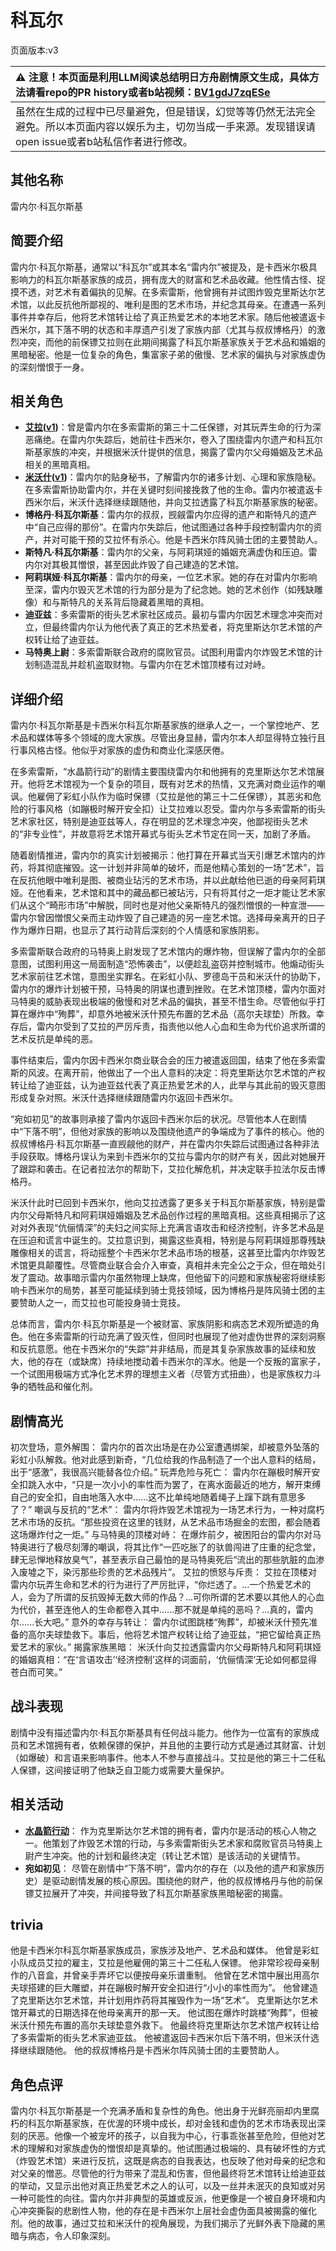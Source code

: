 # 科瓦尔
页面版本:v3
 

| :warning: 注意！本页面是利用LLM阅读总结明日方舟剧情原文生成，具体方法请看repo的PR history或者b站视频：[BV1gdJ7zqESe](https://www.bilibili.com/video/BV1gdJ7zqESe/)         |
|:----------------------------|
| 虽然在生成的过程中已尽量避免，但是错误，幻觉等等仍然无法完全避免。所以本页面内容以娱乐为主，切勿当成一手来源。发现错误请open issue或者b站私信作者进行修改。|



## 其他名称
雷内尔·科瓦尔斯基
## 简要介绍
雷内尔·科瓦尔斯基，通常以“科瓦尔”或其本名“雷内尔”被提及，是卡西米尔极具影响力的科瓦尔斯基家族的成员，拥有庞大的财富和艺术品收藏。他性情古怪、捉摸不透，对艺术有着偏执的见解。在多索雷斯，他曾拥有并试图炸毁克里斯达尔艺术馆，以此反抗他所鄙视的、唯利是图的艺术市场，并纪念其母亲。在遭遇一系列事件并幸存后，他将艺术馆转让给了真正热爱艺术的本地艺术家。随后他被遣返卡西米尔，其下落不明的状态和丰厚遗产引发了家族内部（尤其与叔叔博格丹）的激烈冲突，而他的前保镖艾拉则在此期间揭露了科瓦尔斯基家族关于艺术品和婚姻的黑暗秘密。他是一位复杂的角色，集富家子弟的傲慢、艺术家的偏执与对家族虚伪的深刻憎恨于一身。
## 相关角色
-   **[艾拉](char_4123_ela.md)([v1](../chars/char_4123_ela.md))**：曾是雷内尔在多索雷斯的第三十二任保镖，对其玩弄生命的行为深恶痛绝。在雷内尔失踪后，她前往卡西米尔，卷入了围绕雷内尔遗产和科瓦尔斯基家族的冲突，并根据米沃什提供的信息，揭露了雷内尔父母婚姻及艺术品相关的黑暗真相。
-   **[米沃什](extended_char_mi_wo_shen.md)([v1](../chars/extended_char_mi_wo_shen.md))**：雷内尔的贴身秘书，了解雷内尔的诸多计划、心理和家族隐秘。在多索雷斯协助雷内尔，并在关键时刻间接挽救了他的生命。雷内尔被遣返卡西米尔后，米沃什选择继续跟随他，并向艾拉透露了科瓦尔斯基家族的秘密。
-   **博格丹·科瓦尔斯基**：雷内尔的叔叔，觊觎雷内尔应得的遗产和斯特凡的遗产中“自己应得的那份”。在雷内尔失踪后，他试图通过各种手段控制雷内尔的资产，并对可能干预的艾拉怀有杀心。他是卡西米尔阵风骑士团的主要赞助人。
-   **斯特凡·科瓦尔斯基**：雷内尔的父亲，与阿莉琪娅的婚姻充满虚伪和压迫。雷内尔对其极其憎恨，甚至因此炸毁了自己建造的艺术馆。
-   **阿莉琪娅·科瓦尔斯基**：雷内尔的母亲，一位艺术家。她的存在对雷内尔影响至深，雷内尔毁灭艺术馆的行为部分是为了纪念她。她的艺术创作（如残缺雕像）和与斯特凡的关系背后隐藏着黑暗的真相。
-   **迪亚兹**：多索雷斯的街头艺术家社区成员。最初与雷内尔因艺术理念冲突而对立，但最终雷内尔认为他代表了真正的艺术热爱者，将克里斯达尔艺术馆的产权转让给了迪亚兹。
-   **马特奥上尉**：多索雷斯联合政府的腐败官员。试图利用雷内尔炸毁艺术馆的计划制造混乱并趁机盗取财物。与雷内尔在艺术馆顶楼有过对峙。
## 详细介绍
雷内尔·科瓦尔斯基是卡西米尔科瓦尔斯基家族的继承人之一，一个掌控地产、艺术品和媒体等多个领域的庞大家族。尽管出身显赫，雷内尔本人却显得特立独行且行事风格古怪。他似乎对家族的虚伪和商业化深感厌倦。

在多索雷斯，“水晶箭行动”的剧情主要围绕雷内尔和他拥有的克里斯达尔艺术馆展开。他将艺术馆视为一个复杂的项目，既有对艺术的热情，又充满对商业运作的嘲讽。他雇佣了彩虹小队作为临时保镖（艾拉是他的第三十二任保镖），其恶劣和危险的行事风格（如蹦极时解开安全扣）让艾拉难以忍受。雷内尔与多索雷斯的街头艺术家社区，特别是迪亚兹等人，存在明显的艺术理念冲突，他鄙视街头艺术的“非专业性”，并故意将艺术馆开幕式与街头艺术节定在同一天，加剧了矛盾。

随着剧情推进，雷内尔的真实计划被揭示：他打算在开幕式当天引爆艺术馆内的炸药，将其彻底摧毁。这一计划并非简单的破坏，而是他精心策划的一场“艺术”，旨在反抗他眼中唯利是图、被商业玷污的艺术市场，并以此献给他已逝的母亲阿莉琪娅。在他看来，艺术馆和其中的藏品都已被玷污，只有将其付之一炬才能让艺术家们从这个“畸形市场”中解脱，同时也是对他父亲斯特凡的强烈憎恨的一种宣泄——雷内尔曾因憎恨父亲而主动炸毁了自己建造的另一座艺术馆。选择母亲离开的日子作为爆炸日期，也显示了其行动背后深刻的个人情感和家族阴影。

多索雷斯联合政府的马特奥上尉发现了艺术馆内的爆炸物，但误解了雷内尔的全部意图，试图利用这一局面制造“恐怖袭击”，以便趁乱盗窃并控制城市。他煽动街头艺术家前往艺术馆，意图坐实罪名。在彩虹小队、罗德岛干员和米沃什的协助下，雷内尔的爆炸计划被干预，马特奥的阴谋也遭到挫败。在艺术馆顶楼，雷内尔面对马特奥的威胁表现出极端的傲慢和对艺术品的偏执，甚至不惜生命。尽管他似乎打算在爆炸中“殉葬”，却意外地被米沃什预先布置的艺术品（高尔夫球垫）所救。幸存后，雷内尔受到了艾拉的严厉斥责，指责他以他人心血和生命为代价追求所谓的艺术反抗是单纯的恶。

事件结束后，雷内尔因卡西米尔商业联合会的压力被遣返回国，结束了他在多索雷斯的风波。在离开前，他做出了一个出人意料的决定：将克里斯达尔艺术馆的产权转让给了迪亚兹，认为迪亚兹代表了真正热爱艺术的人，此举与其此前的毁灭意图形成复杂对照。米沃什选择继续跟随雷内尔返回卡西米尔。

“宛如初见”的故事则承接了雷内尔返回卡西米尔后的状况。尽管他本人在剧情中“下落不明”，但他对家族的影响以及围绕他遗产的争端成为了事件的核心。他的叔叔博格丹·科瓦尔斯基一直觊觎他的财产，并在雷内尔失踪后试图通过各种非法手段获取。博格丹误认为来到卡西米尔的艾拉与雷内尔的财产有关，因此对她展开了跟踪和袭击。在记者拉法尔的帮助下，艾拉化解危机，并决定联手拉法尔反击博格丹。

米沃什此时已回到卡西米尔，他向艾拉透露了更多关于科瓦尔斯基家族，特别是雷内尔父母斯特凡和阿莉琪娅婚姻及艺术品创作过程的黑暗真相。这些真相揭示了这对对外表现“伉俪情深”的夫妇之间实际上充满言语攻击和经济控制，许多艺术品是在压迫和谎言中诞生的。艾拉意识到，揭露这些真相，特别是与阿莉琪娅那尊残缺雕像相关的谎言，将动摇整个卡西米尔艺术品市场的根基，这甚至比雷内尔炸毁艺术馆更具颠覆性。尽管商业联合会介入审查，真相并未完全公之于众，但在暗处引发了震动。故事暗示雷内尔虽然物理上缺席，但他留下的问题和家族秘密将继续影响卡西米尔的局势，甚至可能延续到骑士竞技领域，因为博格丹是阵风骑士团的主要赞助人之一，而艾拉也可能投身骑士竞技。

总体而言，雷内尔·科瓦尔斯基是一个被财富、家族阴影和病态艺术观所塑造的角色。他在多索雷斯的行动充满了毁灭性，但同时也展现了他对虚伪世界的深刻洞察和反抗意愿。他在卡西米尔的“失踪”并非结局，而是其复杂家族故事的延续和放大，他的存在（或缺席）持续地搅动着卡西米尔的浑水。他是一个反叛的富家子，一个试图用极端方式净化艺术界的理想主义者（尽管方式扭曲），也是家族权力斗争的牺牲品和催化剂。
## 剧情高光
初次登场，意外解围： 雷内尔的首次出场是在办公室遭遇绑架，却被意外坠落的彩虹小队解救。他对此感到新奇，“几位给我的作品制造了一个出人意料的结局，出于“感激”，我很高兴能替各位介绍。”
玩弄危险与死亡： 雷内尔在蹦极时解开安全扣跳入水中，“只是一次小小的率性而为罢了，在离水面最近的地方，解开束缚自己的安全扣，自由地落入水中......这不比单纯地随着绳子上蹿下跳有意思多了？”
嘲讽与反抗的“艺术”： 雷内尔将炸毁艺术馆视为一场艺术行为，一种对腐朽艺术市场的反抗。“那些投资在这里的钱财，从艺术品市场掘金的宏图，都会随着这场爆炸付之一炬。”
与马特奥的顶楼对峙： 在爆炸前夕，被困阳台的雷内尔对马特奥进行了极尽刻薄的嘲讽，将其比作“一匹吃胀了的驮兽闯进了庄重的纪念堂，肆无忌惮地释放臭气”，甚至表示自己最怕的是马特奥死后“流出的那些肮脏的血渗入废墟之下，染污那些珍贵的艺术品残片”。
艾拉的愤怒与斥责： 艾拉在顶楼对雷内尔玩弄生命和艺术的行为进行了严厉批评，“你烂透了。...一个热爱艺术的人，会为了所谓的反抗毁掉无数大师的作品？...可你所谓的艺术要以其他人的心血为代价，甚至连他人的生命都卷入其中......那不就是单纯的恶吗？...真的，雷内尔......长大吧。”
意外的幸存与转让： 雷内尔试图跳楼“殉葬”，却被米沃什预先准备的高尔夫球垫救下。事后，他将艺术馆产权转让给了迪亚兹，“把它留给真正热爱艺术的家伙。”
揭露家族黑暗： 米沃什向艾拉透露雷内尔父母斯特凡和阿莉琪娅的婚姻真相：“在‘言语攻击’‘经济控制’这样的词面前，‘伉俪情深’无论如何都显得苍白而可笑。”
## 战斗表现
剧情中没有描述雷内尔·科瓦尔斯基具有任何战斗能力。他作为一位富有的家族成员和艺术馆拥有者，依赖保镖的保护，并且他的主要行动方式是通过其财富、计划（如爆破）和言语来影响事件。他本人不参与直接战斗。艾拉是他的第三十二任私人保镖，这间接证明了他缺乏自卫能力或需要大量保护。
## 相关活动
-   **[水晶箭行动](../stories/act32side.md)**： 作为克里斯达尔艺术馆的拥有者，雷内尔是活动的核心人物之一。他策划了炸毁艺术馆的行动，与多索雷斯街头艺术家和腐败官员马特奥上尉产生冲突。他的计划和最终决定（转让艺术馆）是该活动的关键情节。
-   **宛如初见**： 尽管在剧情中“下落不明”，雷内尔的存在（以及他的遗产和家族历史）是驱动剧情发展的核心原因。围绕他的财产，他的叔叔博格丹与他的前保镖艾拉展开了冲突，并间接导致了科瓦尔斯基家族黑暗秘密的揭露。
## trivia
他是卡西米尔科瓦尔斯基家族成员，家族涉及地产、艺术品和媒体。
他曾是彩虹小队成员艾拉的雇主，艾拉是他雇佣的第三十二任私人保镖。
他非常珍视母亲制作的八音盒，并曾亲手弄坏它以便按母亲乐谱重制。
他曾在艺术馆中展出用高尔夫球搭建的巨大雕塑，并在蹦极时解开安全扣进行“小小的率性而为”。
他曾建造了克里斯达尔艺术馆，并计划用炸药将其摧毁作为一场“艺术”。
克里斯达尔艺术馆开幕式的日期选择在他母亲离开的那一天。
他试图在爆炸时跳楼“殉葬”，但被米沃什预先布置的高尔夫球垫意外救下。
他最终将克里斯达尔艺术馆产权转让给了多索雷斯的街头艺术家迪亚兹。
他被遣返回卡西米尔后下落不明，但米沃什选择继续跟随他。
他的叔叔博格丹是卡西米尔阵风骑士团的主要赞助人。
## 角色点评
雷内尔·科瓦尔斯基是一个充满矛盾和复杂性的角色。他出身于光鲜亮丽却内里腐朽的科瓦尔斯基家族，在优渥的环境中成长，却对金钱和虚伪的艺术市场表现出深刻的厌恶。他像一个被宠坏的孩子，以自我为中心，行事乖张甚至危险，但他对艺术的理解和对家族虚伪的憎恨却是真挚的。他试图通过极端的、具有破坏性的方式（炸毁艺术馆）来进行反抗，这既是病态的自我表达，也反映了他对母亲的纪念和对父亲的憎恶。尽管他的行为带来了混乱和伤害，但他最终将艺术馆转让给迪亚兹的举动，又显示出他对真正热爱艺术之人的认可，以及一丝并未泯灭的良知或对另一种可能性的向往。雷内尔并非典型的英雄或反派，他更像是一个被自身环境和内心冲突撕裂的悲剧性人物，他的存在是卡西米尔上层社会虚伪面具被揭露的催化剂。他的故事，通过艾拉和米沃什的视角展现，为我们揭示了光鲜外表下隐藏的黑暗与病态，令人印象深刻。